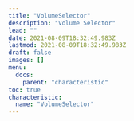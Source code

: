 ```yaml
---
title: "VolumeSelector"
description: "Volume Selector"
lead: ""
date: 2021-08-09T18:32:49.983Z
lastmod: 2021-08-09T18:32:49.983Z
draft: false
images: []
menu:
  docs:
    parent: "characteristic"
toc: true
characteristic:
  name: "VolumeSelector"
---
```

